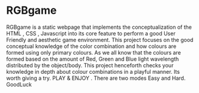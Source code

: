 # RGBgame
RGBgame is a static webpage that implements the conceptualization of the HTML , CSS , Javascript into its core feature to perform a good User Friendly and aesthetic game environment. This project focuses on the good conceptual knowledge of the color combination and how colours are formed using only primary colours. As we all know that the colours are formed based on the amount of Red, Green and Blue light wavelength distributed by the object/body. This project henceforth checks your knowledge in depth about colour combinations in a playful manner. Its worth giving a try. PLAY &amp; ENJOY . There are two modes Easy and Hard. GoodLuck
